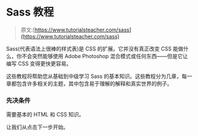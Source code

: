 # Sass 教程

> 原文:[https://www.tutorialsteacher.com/sass](https://www.tutorialsteacher.com/sass)

Sass(代表语法上很棒的样式表)是 CSS 的扩展。它并没有真正改变 CSS 能做什么，你不会突然能够使用 Adobe Photoshop 混合模式或任何东西——但是它让编写 CSS 变得更快更容易。

这些教程将帮助您从基础到中级学习 Sass 的基本知识。这些教程分为几章，每一章都包含许多相关的主题，其中包含易于理解的解释和真实世界的例子。

### 先决条件

需要基本的 HTML 和 CSS 知识。

让我们从点击下一步开始。